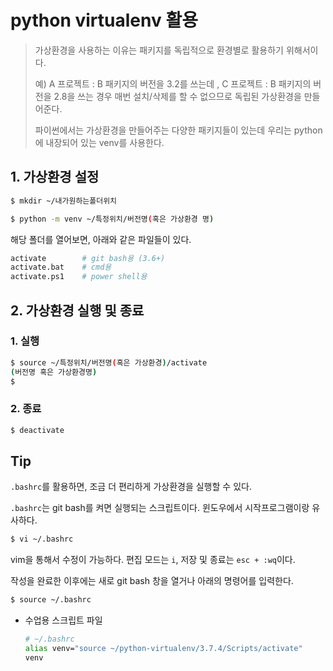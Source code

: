 # python virtualenv 활용

> 가상환경을 사용하는 이유는 패키지를 독립적으로 환경별로 활용하기 위해서이다.
>
> 예) A 프로젝트 : B 패키지의 버전을 3.2를 쓰는데 , C 프로젝트 : B 패키지의 버전을 2.8을 쓰는 경우 매번 설치/삭제를 할 수 없으므로 독립된 가상환경을 만들어준다.
>
> 파이썬에서는 가상환경을 만들어주는 다양한 패키지들이 있는데 우리는 python에 내장되어 있는 venv를 사용한다.

## 1. 가상환경 설정

```bash
$ mkdir ~/내가원하는폴더위치
```

```bash
$ python -m venv ~/특정위치/버전명(혹은 가상환경 명)
```

해당 폴더를 열어보면, 아래와 같은 파일들이 있다.

```bash
activate 		# git bash용 (3.6+)
activate.bat 	# cmd용
activate.ps1 	# power shell용
```

## 2. 가상환경 실행 및 종료

### 1. 실행

```bash
$ source ~/특정위치/버전명(혹은 가상환경)/activate
(버전명 혹은 가상환경명)
$ 
```

### 2. 종료

```bash
$ deactivate
```

## Tip

`.bashrc`를 활용하면, 조금 더 편리하게 가상환경을 실행할 수 있다. 

`.bashrc`는 git bash를 켜면 실행되는 스크립트이다. 윈도우에서 시작프로그램이랑 유사하다.

```bash
$ vi ~/.bashrc
```

vim을 통해서 수정이 가능하다. 편집 모드는 `i`, 저장 및 종료는 `esc + :wq`이다. 

작성을 완료한 이후에는 새로 git bash 창을 열거나 아래의 명령어를 입력한다.

```bash
$ source ~/.bashrc
```

* 수업용 스크립트 파일

  ```bash
  # ~/.bashrc 
  alias venv="source ~/python-virtualenv/3.7.4/Scripts/activate"
  venv
  ```

